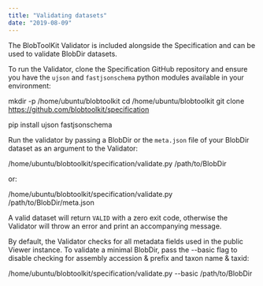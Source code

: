 ```yaml
---
title: "Validating datasets"
date: "2019-08-09"
---
```


The BlobToolKit Validator is included alongside the Specification and can be used to validate BlobDir datasets.

To run the Validator, clone the Specification GitHub repository and ensure you have the `ujson` and `fastjsonschema` python modules available in your environment:

mkdir -p /home/ubuntu/blobtoolkit
cd /home/ubuntu/blobtoolkit
git clone https://github.com/blobtoolkit/specification

pip install ujson fastjsonschema

Run the validator by passing a BlobDir or the `meta.json` file of your BlobDir dataset as an argument to the Validator:

/home/ubuntu/blobtoolkit/specification/validate.py /path/to/BlobDir

or:

/home/ubuntu/blobtoolkit/specification/validate.py /path/to/BlobDir/meta.json

A valid dataset will return `VALID` with a zero exit code, otherwise the Validator will throw an error and print an accompanying message.

By default, the Validator checks for all metadata fields used in the public Viewer instance. To validate a minimal BlobDir, pass the --basic flag to disable checking for assembly accession & prefix and taxon name & taxid:

/home/ubuntu/blobtoolkit/specification/validate.py --basic /path/to/BlobDir
